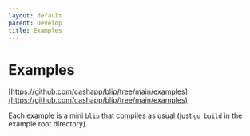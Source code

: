 ```yaml
---
layout: default
parent: Develop
title: Examples
---
```


# Examples

[https://github.com/cashapp/blip/tree/main/examples](https://github.com/cashapp/blip/tree/main/examples)

Each example is a mini `blip` that compiles as usual (just `go build` in the example root directory).
